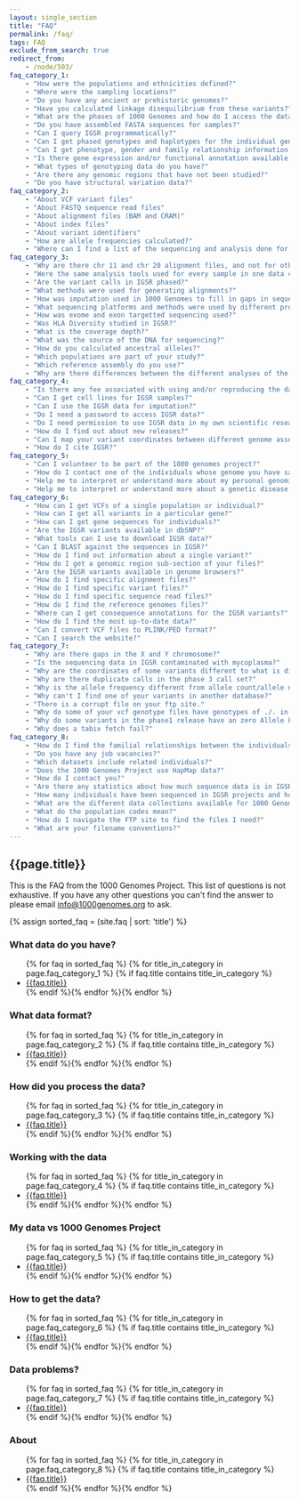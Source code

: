 ```yaml
---
layout: single_section
title: "FAQ"
permalink: /faq/
tags: FAQ
exclude_from_search: true
redirect_from:
    - /node/503/
faq_category_1:
    - "How were the populations and ethnicities defined?"
    - "Where were the sampling locations?"
    - "Do you have any ancient or prehistoric genomes?"
    - "Have you calculated linkage disequilibrium from these variants?"
    - "What are the phases of 1000 Genomes and how do I access the data from them?"
    - "Do you have assembled FASTA sequences for samples?"
    - "Can I query IGSR programmatically?"
    - "Can I get phased genotypes and haplotypes for the individual genomes?"
    - "Can I get phenotype, gender and family relationship information for the individuals?"
    - "Is there gene expression and/or functional annotation available for the samples?"
    - "What types of genotyping data do you have?"
    - "Are there any genomic regions that have not been studied?"
    - "Do you have structural variation data?"    
faq_category_2:
    - "About VCF variant files"
    - "About FASTQ sequence read files"
    - "About alignment files (BAM and CRAM)"
    - "About index files"
    - "About variant identifiers"
    - "How are allele frequencies calculated?"
    - "Where can I find a list of the sequencing and analysis done for each individual?"
faq_category_3:
    - "Why are there chr 11 and chr 20 alignment files, and not for other chromosomes?"
    - "Were the same analysis tools used for every sample in one data collection?"
    - "Are the variant calls in IGSR phased?"
    - "What methods were used for generating alignments?"
    - "How was imputation used in 1000 Genomes to fill in gaps in sequencing?"
    - "What sequencing platforms and methods were used by different projects within IGSR?"
    - "How was exome and exon targetted sequencing used?"
    - "Was HLA Diversity studied in IGSR?"
    - "What is the coverage depth?"
    - "What was the source of the DNA for sequencing?"    
    - "How do you calculated ancestral alleles?"
    - "Which populations are part of your study?"
    - "Which reference assembly do you use?"
    - "Why are there differences between the different analyses of the 1000 Genomes samples?"
faq_category_4:
    - "Is there any fee associated with using and/or reproducing the data?"
    - "Can I get cell lines for IGSR samples?"
    - "Can I use the IGSR data for imputation?"
    - "Do I need a password to access IGSR data?"
    - "Do I need permission to use IGSR data in my own scientific research?"
    - "How do I find out about new releases?"
    - "Can I map your variant coordinates between different genome assemblies?"
    - "How do I cite IGSR?"
faq_category_5:
    - "Can I volunteer to be part of the 1000 genomes project?"
    - "How do I contact one of the individuals whose genome you have sampled?"
    - "Help me to interpret or understand more about my personal genomics data."
    - "Help me to interpret or understand more about a genetic disease diagnosis."
faq_category_6:
    - "How can I get VCFs of a single population or individual?"
    - "How can I get all variants in a particular gene?"
    - "How can I get gene sequences for individuals?"
    - "Are the IGSR variants available in dbSNP?"
    - "What tools can I use to download IGSR data?"
    - "Can I BLAST against the sequences in IGSR?"
    - "How do I find out information about a single variant?"
    - "How do I get a genomic region sub-section of your files?"
    - "Are the IGSR variants available in genome browsers?"
    - "How do I find specific alignment files?"
    - "How do I find specific variant files?"
    - "How do I find specific sequence read files?"
    - "How do I find the reference genomes files?"
    - "Where can I get consequence annotations for the IGSR variants?"
    - "How do I find the most up-to-date data?"
    - "Can I convert VCF files to PLINK/PED format?"    
    - "Can I search the website?"
faq_category_7:
    - "Why are there gaps in the X and Y chromosome?"
    - "Is the sequencing data in IGSR contaminated with mycoplasma?"
    - "Why are the coordinates of some variants different to what is displayed in other databases?"
    - "Why are there duplicate calls in the phase 3 call set?"
    - "Why is the allele frequency different from allele count/allele number?"
    - "Why can't I find one of your variants in another database?"
    - "There is a corrupt file on your ftp site."
    - "Why do some of your vcf genotype files have genotypes of ./. in them?"
    - "Why do some variants in the phase1 release have an zero Allele Frequency?"
    - "Why does a tabix fetch fail?"
faq_category_8:
    - "How do I find the familial relationships between the individuals?"
    - "Do you have any job vacancies?"
    - "Which datasets include related individuals?"
    - "Does the 1000 Genomes Project use HapMap data?"
    - "How do I contact you?"
    - "Are there any statistics about how much sequence data is in IGSR?"
    - "How many individuals have been sequenced in IGSR projects and how were they selected?"
    - "What are the different data collections available for 1000 Genomes?"
    - "What do the population codes mean?"
    - "How do I navigate the FTP site to find the files I need?"
    - "What are your filename conventions?"
---
```


## {{page.title}}

This is the FAQ from the 1000 Genomes Project. This list of questions is not exhaustive. If you have any other questions you can't find the answer to please email [info@1000genomes.org](mailto:info@1000genomes.org) to ask.

<!--
IGSR 519 - Update website FAQ
Author: ranjits@ebi.ac.uk
Date: 02 April 2021
-->

{% assign sorted_faq = (site.faq | sort: 'title') %}
<!--Add categories to main FAQ page-->

### What data do you have?
<ul style="PADDING-LEFT: 30px"> 	<!--Add indent to bullet list-->
{% for faq in sorted_faq %}
{% for title_in_category in page.faq_category_1 %}
{% if faq.title  contains title_in_category %}
<li><a href="{{faq.url}}">{{faq.title}}</a></li>{% endif %}{% endfor %}{% endfor %}
</ul>

### What data format?	
<ul style="PADDING-LEFT: 30px"> 	<!--Add indent to bullet list-->
{% for faq in sorted_faq %}
{% for title_in_category in page.faq_category_2 %}
{% if faq.title  contains title_in_category %}
<li><a href="{{faq.url}}">{{faq.title}}</a></li>{% endif %}{% endfor %}{% endfor %}
</ul>

### How did you process the data?	
<ul style="PADDING-LEFT: 30px"> 	<!--Add indent to bullet list-->
{% for faq in sorted_faq %}
{% for title_in_category in page.faq_category_3 %}
{% if faq.title  contains title_in_category %}
<li><a href="{{faq.url}}">{{faq.title}}</a></li>{% endif %}{% endfor %}{% endfor %}
</ul>

### Working with the data	
<ul style="PADDING-LEFT: 30px"> 	<!--Add indent to bullet list-->
{% for faq in sorted_faq %}
{% for title_in_category in page.faq_category_4 %}
{% if faq.title  contains title_in_category %}
<li><a href="{{faq.url}}">{{faq.title}}</a></li>{% endif %}{% endfor %}{% endfor %}
</ul>

### My data vs 1000 Genomes Project
<ul style="PADDING-LEFT: 30px"> 	<!--Add indent to bullet list-->
{% for faq in sorted_faq %}
{% for title_in_category in page.faq_category_5 %}
{% if faq.title  contains title_in_category %}
<li><a href="{{faq.url}}">{{faq.title}}</a></li>{% endif %}{% endfor %}{% endfor %}
</ul>

### How to get the data?	
<ul style="PADDING-LEFT: 30px"> 	<!--Add indent to bullet list-->
{% for faq in sorted_faq %}
{% for title_in_category in page.faq_category_6 %}
{% if faq.title  contains title_in_category %}
<li><a href="{{faq.url}}">{{faq.title}}</a></li>{% endif %}{% endfor %}{% endfor %}
</ul>

### Data problems?	
<ul style="PADDING-LEFT: 30px"> 	<!--Add indent to bullet list-->
{% for faq in sorted_faq %}
{% for title_in_category in page.faq_category_7 %}
{% if faq.title  contains title_in_category %}
<li><a href="{{faq.url}}">{{faq.title}}</a></li>{% endif %}{% endfor %}{% endfor %}
</ul>

### About
<ul style="PADDING-LEFT: 30px"> 	<!--Add indent to bullet list-->
{% for faq in sorted_faq %}
{% for title_in_category in page.faq_category_8 %}
{% if faq.title  contains title_in_category %}
<li><a href="{{faq.url}}">{{faq.title}}</a></li>{% endif %}{% endfor %}{% endfor %}

<!--Commented below lines of code--> 
<!--
{% assign sorted_faq = (site.faq | sort: 'title') %}
{% for faq in sorted_faq %}
* [{{ faq.title }}]({{ faq.url }}){% endfor %}
--> 
<!--END OF IGSR 519 - Update website FAQ--> 